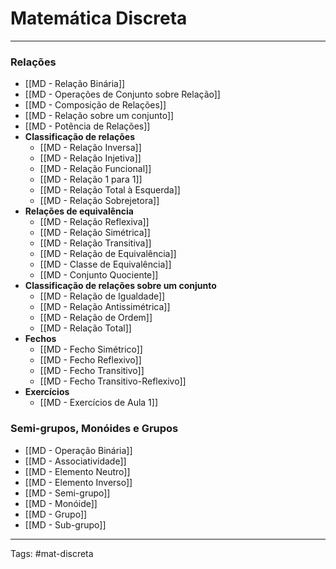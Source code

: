 # Matemática Discreta

---

### Relações

- [[MD - Relação Binária]]
- [[MD - Operações de Conjunto sobre Relação]]
- [[MD - Composição de Relações]]
- [[MD - Relação sobre um conjunto]]
- [[MD - Potência de Relações]]
- **Classificação de relações**
	- [[MD - Relação Inversa]]
	- [[MD - Relação Injetiva]]
	- [[MD - Relação Funcional]]
	- [[MD - Relação 1 para 1]]
	- [[MD - Relação Total à Esquerda]]
	- [[MD - Relação Sobrejetora]]	
- **Relações de equivalência**
	- [[MD - Relação Reflexiva]]
	- [[MD - Relação Simétrica]]
	- [[MD - Relação Transitiva]]
	- [[MD - Relação de Equivalência]]
	- [[MD - Classe de Equivalência]]
	- [[MD - Conjunto Quociente]]
- **Classificação de relações sobre um conjunto**
	- [[MD - Relação de Igualdade]]
	- [[MD - Relação Antissimétrica]]
	- [[MD - Relação de Ordem]]
	- [[MD - Relação Total]]
- **Fechos**
	- [[MD - Fecho Simétrico]]
	- [[MD - Fecho Reflexivo]]
	- [[MD - Fecho Transitivo]]
	- [[MD - Fecho Transitivo-Reflexivo]]
- **Exercícios**
	- [[MD - Exercícios de Aula 1]]


### Semi-grupos, Monóides e Grupos

- [[MD - Operação Binária]]
- [[MD - Associatividade]]
- [[MD - Elemento Neutro]]
- [[MD - Elemento Inverso]]
- [[MD - Semi-grupo]]
- [[MD - Monóide]]
- [[MD - Grupo]]
- [[MD - Sub-grupo]]


---

Tags: #mat-discreta 